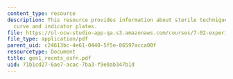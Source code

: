 ```yaml
---
content_type: resource
description: This resource provides information about sterile techniques, media, growth
  curve and indicator plates.
file: https://ol-ocw-studio-app-qa.s3.amazonaws.com/courses/7-02-experimental-biology-communication-spring-2005/71b1cd276ae7acac7ba3f9e0ab347b1d_gen1_recnts_esfn.pdf
file_type: application/pdf
parent_uid: c24613bc-4e61-0440-5f5e-86597acca00f
resourcetype: Document
title: gen1_recnts_esfn.pdf
uid: 71b1cd27-6ae7-acac-7ba3-f9e0ab347b1d
---
```

